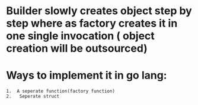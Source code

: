 # Builder slowly creates object step by step where as factory creates it in one single invocation ( object creation will be outsourced)
# Ways to implement it in go lang:
    1.  A seperate function(factory function)
    2.   Seperate struct

